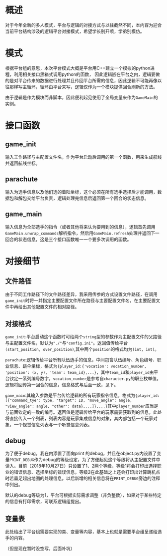 # 概述

对于今年全新的多人模式，平台与逻辑的对接方式与以往截然不同，本内容为迎合当前平台结构涉及的逻辑平台对接模式，希望学长别开喷，学弟别模仿。

# 模式

根据平台组的意思，本次平台模式大概是平台用C++建立一个模拟的python进程，利用相关接口黑箱式调用python的函数， 因此逻辑嵌在平台之内，逻辑要做的是对平台传来的数据进行处理并且传回平台所需的信息，因此逻辑不可能再像以往那样写主循环，循环由平台来写，逻辑仅作为一个模块提供回合刷新的方法。

由于逻辑是作为模块而非脚本，因此便利起见使用了全局变量来作为`GameMain`的实例。

# 接口函数

## game_init

输入工作路径与主配置文件名，作为平台启动后调用的第一个函数，用来生成航线并返回航线坐标。

## parachute

输入为选手信息以及他们选的着陆坐标，这个必须在所有选手选择后才能调用，数据包和解包交给平台负责，逻辑处理完信息后返回第一个回合的状态信息。

## game_main

输入信息为全部选手的指令（或者其他将来认为要用到的信息），逻辑首先调用`GameMain.unwrap_commands`解析指令，然后用`GameMain.refresh`处理并返回下一回合的状态信息，这是三个接口函数唯一一个要多次调用的函数。

# 对接细节

## 文件路径

由于不同工作路径下的文件路径差异，我采用传参的方式设置文件路径，在调用`game_init`时将一并指定主要配置文件所在路径与主要配置文件名，在主要配置文件中再给出其他配置文件的相对路径。

## 对接格式

`game_init`:平台启动这个函数时可给两个`string`型的参数作为主配置文件的父路径与主配置文件名，默认为`"./"`与`"config.ini"`。返回值传给平台`(start_position, over_position)`,其中两个`position`的格式均为`(int, int)`。

`parachute`:逻辑传给平台所有队伍选手的信息，中间包含队伍编号、角色编号、职业信息、跳伞坐标，格式为`{player_id:{'vocation': vocation_number, 'position': (x, y), 'team': team_id},...}`，其中`team_id`和`player_id`由平台钦定一系列编号数字，`vocation_number`是参考自`character.py`的职业枚举值。逻辑将回传第一回合的信息，信息格式与后面一致，见下。

`game_main`:其输入参数是平台传给逻辑的所有玩家指令信息，格式为`{player_id: [{"command_tye": type, "target": ID, "move_angle": angle, "view_angle": angle, "other": data},...]},...}`其中`player_number`应当是与前面钦定的一致的编号。返回值是逻辑传给平台的玩家需要获取到的信息，此处将直接传入一个列表，列表内容是玩家集成信息的对象，其内部包括一个玩家对象，一个视觉信息列表与一个听觉信息列表。

## debug

为了便于debug，我在内添置了面向print 的debug，并且在object.py内设置了变量`PRINT_DEBUG`作为debug的等级设定，为了方便起见这个等级将从主配置文件中读入。目前（2018年10月27日）只设置了1、2两个等级，等级1将会打印出选择职业的错误信息、选择坐标的错误信息，等级2在此基础之上还会打印出计算跳机点时若垂足超出地图的处理信息。以后新增的相关信息将在`PRINT_DEBUG`旁边的注释中列出。

默认的debug等级为1，平台可根据实际需求调整（非负整数），如果对于某些特定的信息有打印需求，可联系逻辑组提出。

## 变量表

此处给出了平台组需要实现的类、变量等内容，基本上也就是需要平台组呈递给选手的内容。

（但是现在暂时没空写，后面补坑）